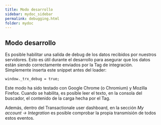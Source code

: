 ```yaml
---
title: Modo desarrollo
sidebar: mydoc_sidebar
permalink: debugging.html
folder: mydoc
---
```


## Modo desarrollo

Es posible habilitar una salida de debug de los datos recibidos por nuestros servidores. Esto es útil durante el desarrollo para asegurar que los datos están siendo correctamente enviados por la Tag de integración.
Simplemente inserta este snippet antes del loader:

```
window._trx_debug = true;
```

Este modo ha sido testado con Google Chrome (o Chromium) y Mozilla Firefox. Cuando se habilita, es posible leer el texto, en la consola del buscador, el contenido de la carga hecha por el Tag.

Además, dentro del Transactionale user dashboard, en la sección  *My account -> Integration* es posible comprobar la propia transmisión de todos estos eventos.